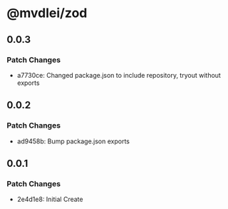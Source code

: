 # @mvdlei/zod

## 0.0.3

### Patch Changes

- a7730ce: Changed package.json to include repository, tryout without exports

## 0.0.2

### Patch Changes

- ad9458b: Bump package.json exports

## 0.0.1

### Patch Changes

- 2e4d1e8: Initial Create
